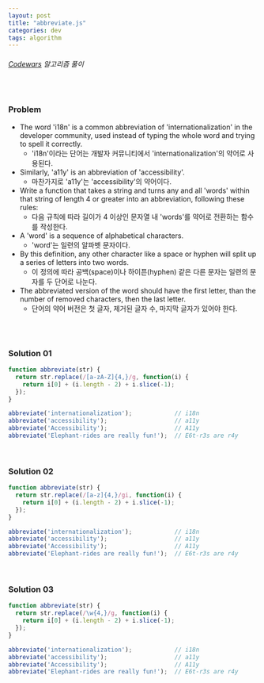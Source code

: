 ```yaml
---
layout: post
title: "abbreviate.js"
categories: dev
tags: algorithm
---
```


###### [Codewars](https://www.codewars.com) 알고리즘 풀이

<br>

### Problem

- The word 'i18n' is a common abbreviation of 'internationalization' in the developer community, used instead of typing the whole word and trying to spell it correctly.
  - 'i18n'이라는 단어는 개발자 커뮤니티에서 'internationalization'의 약어로 사용된다.
- Similarly, 'a11y' is an abbreviation of 'accessibility'.
  - 마찬가지로 'a11y'는 'accessibility'의 약어이다.
- Write a function that takes a string and turns any and all 'words' within that string of length 4 or greater into an abbreviation, following these rules:
  - 다음 규칙에 따라 길이가 4 이상인 문자열 내 'words'를 약어로 전환하는 함수를 작성한다.
- A 'word' is a sequence of alphabetical characters.
  - 'word'는 일련의 알파벳 문자이다.
- By this definition, any other character like a space or hyphen will split up a series of letters into two words.
  - 이 정의에 따라 공백(space)이나 하이픈(hyphen) 같은 다른 문자는 일련의 문자를 두 단어로 나눈다.
- The abbreviated version of the word should have the first letter, than the number of removed characters, then the last letter.
  - 단어의 약어 버전은 첫 글자, 제거된 글자 수, 마지막 글자가 있어야 한다.

<br>

<br>

### Solution 01

```js
function abbreviate(str) {
  return str.replace(/[a-zA-Z]{4,}/g, function(i) {
    return i[0] + (i.length - 2) + i.slice(-1);
  });
}

abbreviate('internationalization');            // i18n
abbreviate('accessibility');                   // a11y
abbreviate('Accessibility');                   // A11y
abbreviate('Elephant-rides are really fun!');  // E6t-r3s are r4y
```

<br>

### Solution 02

```js
function abbreviate(str) {
  return str.replace(/[a-z]{4,}/gi, function(i) {
    return i[0] + (i.length - 2) + i.slice(-1);
  });
}

abbreviate('internationalization');            // i18n
abbreviate('accessibility');                   // a11y
abbreviate('Accessibility');                   // A11y
abbreviate('Elephant-rides are really fun!');  // E6t-r3s are r4y
```

<br>

### Solution 03

```js
function abbreviate(str) {
  return str.replace(/\w{4,}/g, function(i) {
    return i[0] + (i.length - 2) + i.slice(-1);
  });
}

abbreviate('internationalization');            // i18n
abbreviate('accessibility');                   // a11y
abbreviate('Accessibility');                   // A11y
abbreviate('Elephant-rides are really fun!');  // E6t-r3s are r4y
```

<br>

<br>